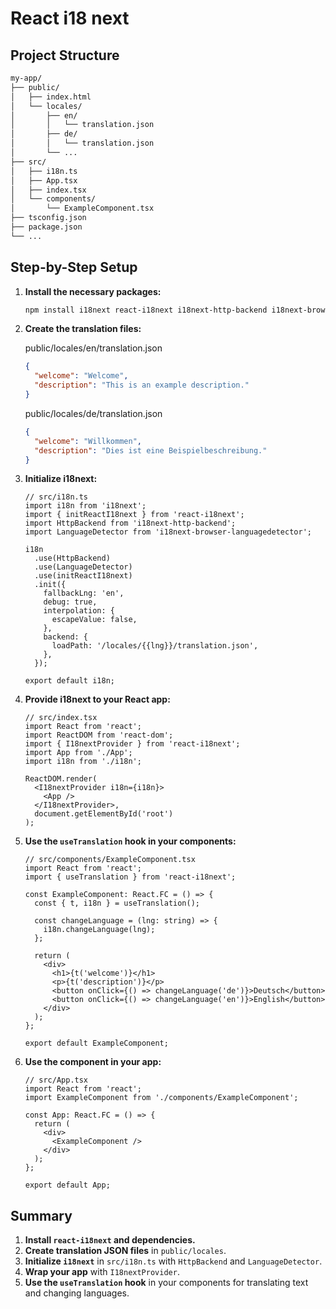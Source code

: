 # React i18 next

## Project Structure

```txt
my-app/
├── public/
│   ├── index.html
│   └── locales/
│       ├── en/
│       │   └── translation.json
│       ├── de/
│       │   └── translation.json
│       └── ...
├── src/
│   ├── i18n.ts
│   ├── App.tsx
│   ├── index.tsx
│   └── components/
│       └── ExampleComponent.tsx
├── tsconfig.json
├── package.json
└── ...
```

## Step-by-Step Setup

1. **Install the necessary packages:**

   ```bash
   npm install i18next react-i18next i18next-http-backend i18next-browser-languagedetector
   ```

2. **Create the translation files:**

   public/locales/en/translation.json

   ```json
   {
     "welcome": "Welcome",
     "description": "This is an example description."
   }
   ```

   public/locales/de/translation.json

   ```json
   {
     "welcome": "Willkommen",
     "description": "Dies ist eine Beispielbeschreibung."
   }
   ```

3. **Initialize i18next:**

   ```tsx
   // src/i18n.ts
   import i18n from 'i18next';
   import { initReactI18next } from 'react-i18next';
   import HttpBackend from 'i18next-http-backend';
   import LanguageDetector from 'i18next-browser-languagedetector';

   i18n
     .use(HttpBackend)
     .use(LanguageDetector)
     .use(initReactI18next)
     .init({
       fallbackLng: 'en',
       debug: true,
       interpolation: {
         escapeValue: false,
       },
       backend: {
         loadPath: '/locales/{{lng}}/translation.json',
       },
     });

   export default i18n;
   ```

4. **Provide i18next to your React app:**

   ```tsx
   // src/index.tsx
   import React from 'react';
   import ReactDOM from 'react-dom';
   import { I18nextProvider } from 'react-i18next';
   import App from './App';
   import i18n from './i18n';

   ReactDOM.render(
     <I18nextProvider i18n={i18n}>
       <App />
     </I18nextProvider>,
     document.getElementById('root')
   );
   ```

5. **Use the `useTranslation` hook in your components:**

   ```tsx
   // src/components/ExampleComponent.tsx
   import React from 'react';
   import { useTranslation } from 'react-i18next';

   const ExampleComponent: React.FC = () => {
     const { t, i18n } = useTranslation();

     const changeLanguage = (lng: string) => {
       i18n.changeLanguage(lng);
     };

     return (
       <div>
         <h1>{t('welcome')}</h1>
         <p>{t('description')}</p>
         <button onClick={() => changeLanguage('de')}>Deutsch</button>
         <button onClick={() => changeLanguage('en')}>English</button>
       </div>
     );
   };

   export default ExampleComponent;
   ```

6. **Use the component in your app:**

   ```tsx
   // src/App.tsx
   import React from 'react';
   import ExampleComponent from './components/ExampleComponent';

   const App: React.FC = () => {
     return (
       <div>
         <ExampleComponent />
       </div>
     );
   };

   export default App;
   ```

## Summary

1. **Install `react-i18next` and dependencies.**
2. **Create translation JSON files** in `public/locales`.
3. **Initialize `i18next`** in `src/i18n.ts` with `HttpBackend` and `LanguageDetector`.
4. **Wrap your app** with `I18nextProvider`.
5. **Use the `useTranslation` hook** in your components for translating text and changing languages.
